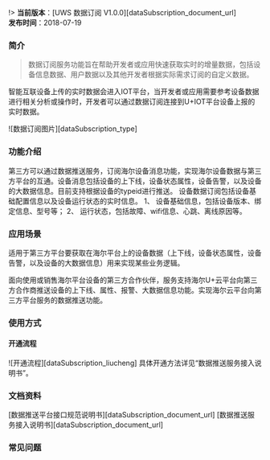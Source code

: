 !>  **当前版本**：[UWS 数据订阅 V1.0.0][dataSubscription_document_url]  
 **发布时间**：2018-07-19  

### 简介
>  数据订阅服务功能旨在帮助开发者或应用快速获取实时的增量数据，包括设备信息数据、用户数据以及其他开发者根据实际需求订阅的自定义数据。

智能互联设备上传的实时数据会进入IOT平台，当开发者或应用需要参考设备数据进行相关分析或操作时，开发者可以通过数据订阅连接到U+IOT平台设备上报的实时数据。

![数据订阅图片][dataSubscription_type]

### 功能介绍

第三方可以通过数据推送服务，订阅海尔设备消息功能，实现海尔设备数据与第三方平台的互通。设备消息包括设备的上下线，设备状态属性，设备告警，以及设备的大数据信息。目前支持根据设备的typeid进行推送。
设备数据订阅包括设备基础配置信息以及设备运行状态的实时信息。
1、	设备基础信息，包括设备版本、绑定信息、型号等；
2、	运行状态，包括故障、wifi信息、心跳、离线原因等。


### 应用场景

适用于第三方平台要获取在海尔平台上的设备数据（上下线，设备状态属性，设备告警，以及设备的大数据信息）用来实现某些业务逻辑。

面向使用或销售海尔平台设备的第三方合作伙伴，服务支持海尔U+云平台向第三方合作商推送设备的上下线、属性、报警、大数据信息功能。实现海尔云平台向第三方平台服务的数据推送功能。


### 使用方式
#### 开通流程  
![开通流程][dataSubscription_liucheng]
具体开通方法详见“数据推送服务接入说明书”。

### 文档资料

[数据推送平台接口规范说明书][dataSubscription_document_url]
[数据推送服务接入说明书][dataSubscription_document_url]

### 常见问题


[^-^]:文本连接注释
[dataSubscription_document_url]:_document/_dataSubscription/数据推送平台接口规范说明书.pdf
[dataSubscription_document_url]:_document/_dataSubscription/数据推送服务接入说明书.pdf

[^-^]:常用图片注释
[dataSubscription_type]:_media/_dataSubscription/dataSubscription_type.png
[dataSubscription_liucheng]:_media/_dataSubscription/dataSubscription_liucheng.png

